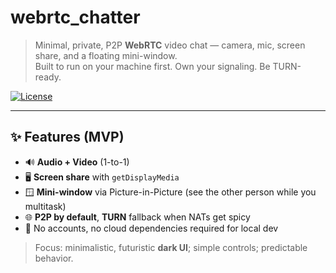 # webrtc_chatter
> Minimal, private, P2P **WebRTC** video chat — camera, mic, screen share, and a floating mini-window.  
> Built to run on your machine first. Own your signaling. Be TURN-ready.

[![License](https://img.shields.io/badge/license-Apache--2.0-blue.svg)](#license)

---

## ✨ Features (MVP)
- 🔊 **Audio + Video** (1-to-1)
- 🖥️ **Screen share** with `getDisplayMedia`
- 🪟 **Mini-window** via Picture-in-Picture (see the other person while you multitask)
- 🌐 **P2P by default**, **TURN** fallback when NATs get spicy
- 🔐 No accounts, no cloud dependencies required for local dev

> Focus: minimalistic, futuristic **dark UI**; simple controls; predictable behavior.